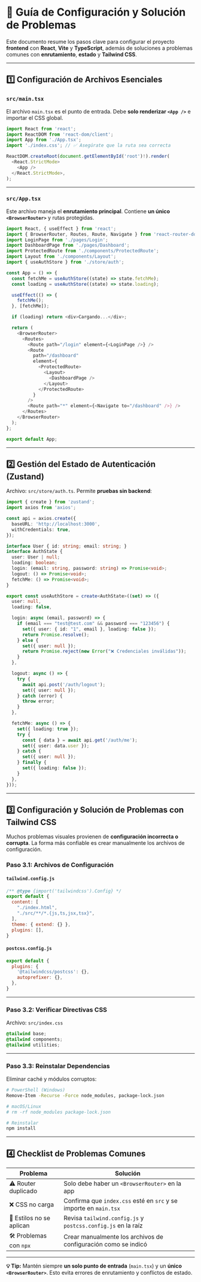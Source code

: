 
# 📌 Guía de Configuración y Solución de Problemas

Este documento resume los pasos clave para configurar el proyecto **frontend** con **React**, **Vite** y **TypeScript**, además de soluciones a problemas comunes con **enrutamiento**, **estado** y **Tailwind CSS**.

---

## 1️⃣ Configuración de Archivos Esenciales

### `src/main.tsx`

El archivo `main.tsx` es el punto de entrada. Debe **solo renderizar `<App />`** e importar el CSS global.

```typescript
import React from 'react';
import ReactDOM from 'react-dom/client';
import App from './App.tsx';
import './index.css'; // ✅ Asegúrate que la ruta sea correcta

ReactDOM.createRoot(document.getElementById('root')!).render(
  <React.StrictMode>
    <App />
  </React.StrictMode>,
);
```

---

### `src/App.tsx`

Este archivo maneja el **enrutamiento principal**. Contiene **un único `<BrowserRouter>`** y rutas protegidas.

```typescript
import React, { useEffect } from 'react';
import { BrowserRouter, Routes, Route, Navigate } from 'react-router-dom';
import LoginPage from './pages/Login';
import DashboardPage from './pages/Dashboard';
import ProtectedRoute from './components/ProtectedRoute';
import Layout from './components/Layout';
import { useAuthStore } from './store/auth';

const App = () => {
  const fetchMe = useAuthStore((state) => state.fetchMe);
  const loading = useAuthStore((state) => state.loading);

  useEffect(() => {
    fetchMe();
  }, [fetchMe]);

  if (loading) return <div>Cargando...</div>;

  return (
    <BrowserRouter>
      <Routes>
        <Route path="/login" element={<LoginPage />} />
        <Route
          path="/dashboard"
          element={
            <ProtectedRoute>
              <Layout>
                <DashboardPage />
              </Layout>
            </ProtectedRoute>
          }
        />
        <Route path="*" element={<Navigate to="/dashboard" />} />
      </Routes>
    </BrowserRouter>
  );
};

export default App;
```

---

## 2️⃣ Gestión del Estado de Autenticación (Zustand)

Archivo: `src/store/auth.ts`. Permite **pruebas sin backend**:

```typescript
import { create } from 'zustand';
import axios from 'axios';

const api = axios.create({
  baseURL: 'http://localhost:3000',
  withCredentials: true,
});

interface User { id: string; email: string; }
interface AuthState {
  user: User | null;
  loading: boolean;
  login: (email: string, password: string) => Promise<void>;
  logout: () => Promise<void>;
  fetchMe: () => Promise<void>;
}

export const useAuthStore = create<AuthState>((set) => ({
  user: null,
  loading: false,

  login: async (email, password) => {
    if (email === "test@test.com" && password === "123456") {
      set({ user: { id: "1", email }, loading: false });
      return Promise.resolve();
    } else {
      set({ user: null });
      return Promise.reject(new Error("❌ Credenciales inválidas"));
    }
  },

  logout: async () => {
    try {
      await api.post('/auth/logout');
      set({ user: null });
    } catch (error) {
      throw error;
    }
  },

  fetchMe: async () => {
    set({ loading: true });
    try {
      const { data } = await api.get('/auth/me');
      set({ user: data.user });
    } catch {
      set({ user: null });
    } finally {
      set({ loading: false });
    }
  },
}));
```

---

## 3️⃣ Configuración y Solución de Problemas con Tailwind CSS

Muchos problemas visuales provienen de **configuración incorrecta o corrupta**. La forma más confiable es crear manualmente los archivos de configuración.

### Paso 3.1: Archivos de Configuración

#### `tailwind.config.js`

```javascript
/** @type {import('tailwindcss').Config} */
export default {
  content: [
    "./index.html",
    "./src/**/*.{js,ts,jsx,tsx}",
  ],
  theme: { extend: {} },
  plugins: [],
}
```

#### `postcss.config.js`

```javascript
export default {
  plugins: {
    '@tailwindcss/postcss': {},
    autoprefixer: {},
  },
}
```

---

### Paso 3.2: Verificar Directivas CSS

Archivo: `src/index.css`

```css
@tailwind base;
@tailwind components;
@tailwind utilities;
```

---

### Paso 3.3: Reinstalar Dependencias

Eliminar caché y módulos corruptos:

```bash
# PowerShell (Windows)
Remove-Item -Recurse -Force node_modules, package-lock.json

# macOS/Linux
# rm -rf node_modules package-lock.json

# Reinstalar
npm install
```

---

## 4️⃣ Checklist de Problemas Comunes

| Problema | Solución |
|-----------|----------|
| ⚠️ Router duplicado | Solo debe haber un `<BrowserRouter>` en la app |
| ❌ CSS no carga | Confirma que `index.css` esté en `src` y se importe en `main.tsx` |
| 🎨 Estilos no se aplican | Revisa `tailwind.config.js` y `postcss.config.js` en la raíz |
| 🛠 Problemas con `npx` | Crear manualmente los archivos de configuración como se indicó |

---

**💡 Tip:** Mantén siempre **un solo punto de entrada** (`main.tsx`) y un **único `<BrowserRouter>`**. Esto evita errores de enrutamiento y conflictos de estado.
